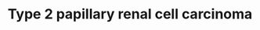 ---
annotations:
- id: PW:0000013
  parent: disease pathway
  type: Pathway Ontology
  value: disease pathway
- id: DOID:4465
  parent: disease of cellular proliferation
  type: Disease Ontology
  value: papillary renal cell carcinoma
authors:
- Khanspers
- AlexanderPico
- Egonw
description: Renal cell carcinoma (RCC), the most common form of kidney cancer in
  adults, is not a single disease but rather a collection of different tumor types
  driven by distinct genetic changes that arise within the same tissue. Papillary
  RCC represents 15 to 20 percent of RCC diagnoses and can manifest as an aggressive,
  solitary tumor or as multiple, slow-growing tumors. Papillary RCC itself has two
  main subtypes, type 1 and type 2, that are distinguished histologically. Little
  is currently known about the genetic basis of non-hereditary papillary RCC and patients
  receive treatment simply based on disease stage. If caught early, the disease can
  usually be cured surgically. From https://ccr.cancer.gov/news/article/understanding-papillary-renal-cell-carcinoma  Based
  on [http://www.genome.jp/kegg-bin/show_pathway?hsa05211 KEGG]
last-edited: 2019-09-05
ndex: 13bc1719-8b6a-11eb-9e72-0ac135e8bacf
organisms:
- Homo sapiens
redirect_from:
- /index.php/Pathway:WP4241
- /instance/WP4241
- /instance/WP4241_rr123413
revision: r123413
schema-jsonld:
- '@context': https://schema.org/
  '@id': https://wikipathways.github.io/pathways/WP4241.html
  '@type': Dataset
  creator:
    '@type': Organization
    name: WikiPathways
  description: Renal cell carcinoma (RCC), the most common form of kidney cancer in
    adults, is not a single disease but rather a collection of different tumor types
    driven by distinct genetic changes that arise within the same tissue. Papillary
    RCC represents 15 to 20 percent of RCC diagnoses and can manifest as an aggressive,
    solitary tumor or as multiple, slow-growing tumors. Papillary RCC itself has two
    main subtypes, type 1 and type 2, that are distinguished histologically. Little
    is currently known about the genetic basis of non-hereditary papillary RCC and
    patients receive treatment simply based on disease stage. If caught early, the
    disease can usually be cured surgically. From https://ccr.cancer.gov/news/article/understanding-papillary-renal-cell-carcinoma  Based
    on [http://www.genome.jp/kegg-bin/show_pathway?hsa05211 KEGG]
  keywords:
  - ARNT
  - ARNT2
  - BIRC7
  - CADM2
  - CDKN1A
  - COL21A1
  - CREBBP
  - CTSK
  - CUL2
  - DIAPH1
  - DVL2
  - EGLN1
  - EGLN2
  - EGLN3
  - ELOB
  - ELOC
  - EP300
  - EPAS1
  - FH
  - Fumarate
  - HIF1A
  - L-malate
  - PDGFB
  - PRCC
  - RBX1
  - SETD2
  - SFPQ
  - SLC2A1
  - TFE3
  - TFEB
  - TGFA
  - TGFB1
  - TGFB2
  - TGFB3
  - VEGFA
  - VHL
  - oxygen
  license: CC0
  name: Type 2 papillary renal cell carcinoma
seo: CreativeWork
title: Type 2 papillary renal cell carcinoma
wpid: WP4241
---